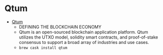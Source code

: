 # Qtum
- [Qtum](https://qtum.org/)
  -  DEFINING THE BLOCKCHAIN ECONOMY
  - Qtum is an open-sourced blockchain application platform. Qtum utilizes the UTXO model, solidity smart contracts, and proof-of-stake consensus to support a broad array of industries and use cases.
  - `brew cask install qtum`
